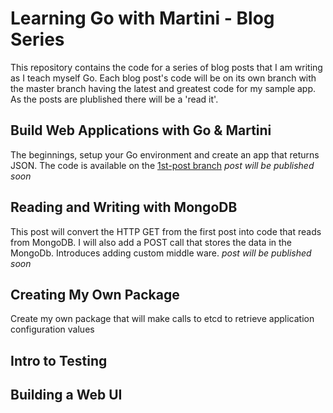 Learning Go with Martini - Blog Series
======================================
This repository contains the code for a series of blog posts that I am
writing as I teach myself Go.  Each blog post's code will be on its own
branch with the master branch having the latest and greatest code for
my sample app. As the posts are plublished there will be a 'read it'.

## Build Web Applications with Go &amp; Martini
The beginnings, setup your Go environment and create an app that returns
JSON.  The code is available on the [1st-post branch](https://github.com/rippinrobr/learning-go-with-martini/tree/1st-post)
_post will be published soon_

## Reading and Writing with MongoDB
This post will convert the HTTP GET from the first post into code that reads from MongoDB.  I will also add a POST call that
stores the data in the MongoDb.  Introduces adding custom middle ware.
_post will be published soon_

## Creating My Own Package
Create my own package that will make calls to etcd to retrieve application configuration values

## Intro to Testing

## Building a Web UI
